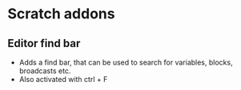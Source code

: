 # Scratch addons

## Editor find bar
- Adds a find bar, that can be used to search for variables, blocks, broadcasts etc.
- Also activated with ctrl + F